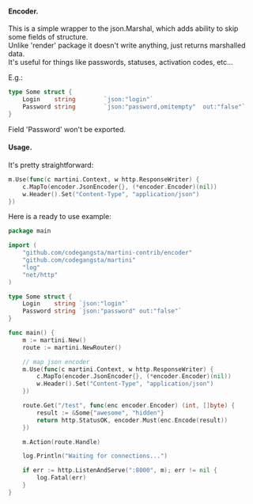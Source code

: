 #### Encoder.
This is a simple wrapper to the json.Marshal, which adds ability to skip some fields
of structure.  
Unlike 'render' package it doesn't write anything, just returns marshalled data.  
It's useful for things like passwords, statuses, activation codes, etc... 

E.g.:

```go
type Some struct {
	Login    string        `json:"login"`
	Password string        `json:"password,omitempty"  out:"false"`
}
```

Field 'Password' won't be exported.

#### Usage.
It's pretty straightforward:

```go
m.Use(func(c martini.Context, w http.ResponseWriter) {
	c.MapTo(encoder.JsonEncoder{}, (*encoder.Encoder)(nil))
	w.Header().Set("Content-Type", "application/json")
})
```

Here is a ready to use example:

```go
package main

import (
	"github.com/codegangsta/martini-contrib/encoder"
	"github.com/codegangsta/martini"
	"log"
	"net/http"
)

type Some struct {
	Login    string `json:"login"`
	Password string `json:"password" out:"false"`
}

func main() {
	m := martini.New()
	route := martini.NewRouter()

	// map json encoder
	m.Use(func(c martini.Context, w http.ResponseWriter) {
		c.MapTo(encoder.JsonEncoder{}, (*encoder.Encoder)(nil))
		w.Header().Set("Content-Type", "application/json")
	})

	route.Get("/test", func(enc encoder.Encoder) (int, []byte) {
		result := &Some{"awesome", "hidden"}
		return http.StatusOK, encoder.Must(enc.Encode(result))
	})

	m.Action(route.Handle)

	log.Println("Waiting for connections...")

	if err := http.ListenAndServe(":8000", m); err != nil {
		log.Fatal(err)
	}
}
```
